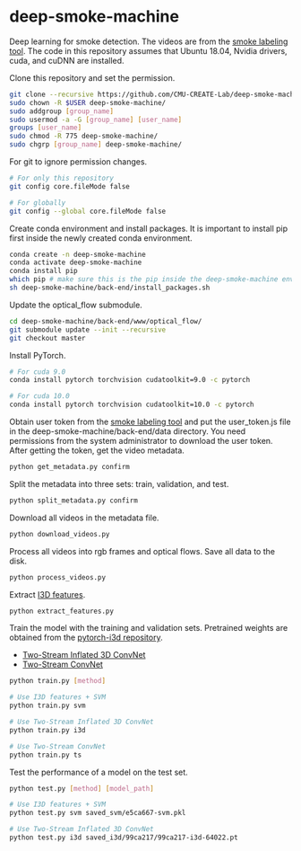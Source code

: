 # deep-smoke-machine
Deep learning for smoke detection. The videos are from the [smoke labeling tool](https://github.com/CMU-CREATE-Lab/video-labeling-tool). The code in this repository assumes that Ubuntu 18.04, Nvidia drivers, cuda, and cuDNN are installed.

Clone this repository and set the permission.
```sh
git clone --recursive https://github.com/CMU-CREATE-Lab/deep-smoke-machine.git
sudo chown -R $USER deep-smoke-machine/
sudo addgroup [group_name]
sudo usermod -a -G [group_name] [user_name]
groups [user_name]
sudo chmod -R 775 deep-smoke-machine/
sudo chgrp [group_name] deep-smoke-machine/
```
For git to ignore permission changes.
```sh
# For only this repository
git config core.fileMode false

# For globally
git config --global core.fileMode false
```
Create conda environment and install packages. It is important to install pip first inside the newly created conda environment.
```sh
conda create -n deep-smoke-machine
conda activate deep-smoke-machine
conda install pip
which pip # make sure this is the pip inside the deep-smoke-machine environment
sh deep-smoke-machine/back-end/install_packages.sh
```
Update the optical_flow submodule.
```sh
cd deep-smoke-machine/back-end/www/optical_flow/
git submodule update --init --recursive
git checkout master
```
Install PyTorch.
```sh
# For cuda 9.0
conda install pytorch torchvision cudatoolkit=9.0 -c pytorch

# For cuda 10.0
conda install pytorch torchvision cudatoolkit=10.0 -c pytorch
```
Obtain user token from the [smoke labeling tool](https://smoke.createlab.org/gallery.html) and put the user_token.js file in the deep-smoke-machine/back-end/data directory. You need permissions from the system administrator to download the user token. After getting the token, get the video metadata.
```sh
python get_metadata.py confirm
```
Split the metadata into three sets: train, validation, and test.
```sh
python split_metadata.py confirm
```
Download all videos in the metadata file.
```sh
python download_videos.py
```
Process all videos into rgb frames and optical flows. Save all data to the disk.
```sh
python process_videos.py
```
Extract [I3D features](https://github.com/piergiaj/pytorch-i3d).
```sh
python extract_features.py
```
Train the model with the training and validation sets. Pretrained weights are obtained from the [pytorch-i3d repository](https://github.com/piergiaj/pytorch-i3d).
- [Two-Stream Inflated 3D ConvNet](https://arxiv.org/abs/1705.07750)
- [Two-Stream ConvNet](http://papers.nips.cc/paper/5353-two-stream-convolutional)
```sh
python train.py [method]

# Use I3D features + SVM
python train.py svm

# Use Two-Stream Inflated 3D ConvNet
python train.py i3d

# Use Two-Stream ConvNet
python train.py ts
```
Test the performance of a model on the test set.
```sh
python test.py [method] [model_path]

# Use I3D features + SVM
python test.py svm saved_svm/e5ca667-svm.pkl

# Use Two-Stream Inflated 3D ConvNet
python test.py i3d saved_i3d/99ca217/99ca217-i3d-64022.pt
```
